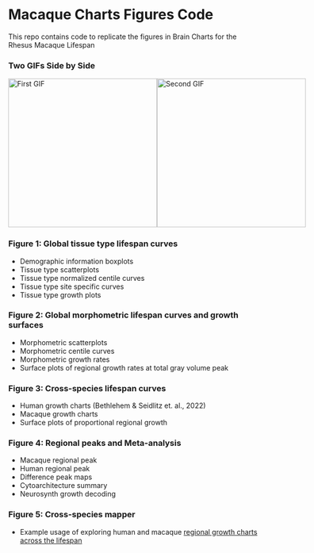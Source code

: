 # Macaque Charts Figures Code

This repo contains code to replicate the figures in Brain Charts for the Rhesus Macaque Lifespan

### Two GIFs Side by Side

<div style="display: flex; justify-content: space-around;">
  <img src="Figure3Images/LifespanSurfaceImages/volume_curve/growth.gif" alt="First GIF" width="300"/>
  <img src="Figure3Images/LifespanSurfaceImages/volume_curve_human.gif" alt="Second GIF" width="300"/>
</div>

### Figure 1: Global tissue type lifespan curves

- Demographic information boxplots
- Tissue type scatterplots
- Tissue type normalized centile curves
- Tissue type site specific curves
- Tissue type growth plots

### Figure 2: Global morphometric lifespan curves and growth surfaces

- Morphometric scatterplots
- Morphometric centile curves
- Morphometric growth rates
- Surface plots of regional growth rates at total gray volume peak

### Figure 3: Cross-species lifespan curves

- Human growth charts (Bethlehem & Seidlitz et. al., 2022)
- Macaque growth charts
- Surface plots of proportional regional growth

### Figure 4: Regional peaks and Meta-analysis

- Macaque regional peak
- Human regional peak
- Difference peak maps
- Cytoarchitecture summary
- Neurosynth growth decoding

### Figure 5: Cross-species mapper

- Example usage of exploring human and macaque [regional growth charts across the lifespan](https://interspeciesmap.childmind.org/)



